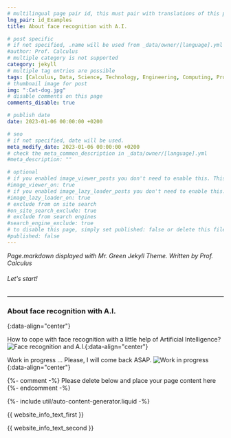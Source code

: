 ```yaml
---
# multilingual page pair id, this must pair with translations of this page. (This name must be unique)
lng_pair: id_Examples
title: About face recognition with A.I.

# post specific
# if not specified, .name will be used from _data/owner/[language].yml
#author: Prof. Calculus
# multiple category is not supported
category: jekyll
# multiple tag entries are possible
tags: [Calculus, Data, Science, Technology, Engineering, Computing, Processing, Modelizing]
# thumbnail image for post
img: ":Cat-dog.jpg"
# disable comments on this page
comments_disable: true

# publish date
date: 2023-01-06 00:00:00 +0200

# seo
# if not specified, date will be used.
meta_modify_date: 2023-01-06 00:00:00 +0200
# check the meta_common_description in _data/owner/[language].yml
#meta_description: ""

# optional
# if you enabled image_viewer_posts you don't need to enable this. This is only if image_viewer_posts = false
#image_viewer_on: true
# if you enabled image_lazy_loader_posts you don't need to enable this. This is only if image_lazy_loader_posts = false
#image_lazy_loader_on: true
# exclude from on site search
#on_site_search_exclude: true
# exclude from search engines
#search_engine_exclude: true
# to disable this page, simply set published: false or delete this file
#published: false
---
```


<!-- outline-start -->

<i> Page.markdown displayed with Mr. Green Jekyll Theme.
Written by Prof. Calculus </i>

<!-- outline-end -->

###### Let's start!
***
### About face recognition with A.I.
{:data-align="center"}

How to cope with face recognition with a little help of Artificial Intelligence?
![Face recognition and A.I.](:Cat-dog.jpg){:data-align="center"}




Work in progress ...
Please, I will come back ASAP. 
![Work in progress](:Travail_en_vacances.jpg){:data-align="center"}


{%- comment -%} Please delete below and place your page content here {%- endcomment -%}

{%- include util/auto-content-generator.liquid -%}

<!-- outline-start -->

{{ website_info_text_first }}

<!-- outline-end -->

{{ website_info_text_second }}
